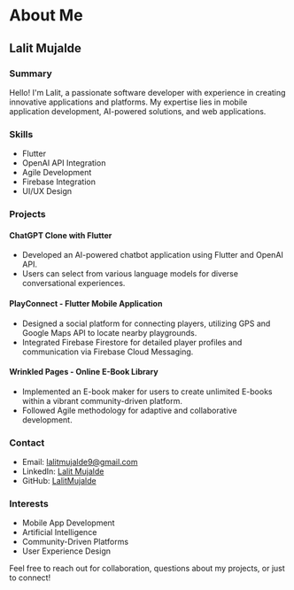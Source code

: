 # About Me

## Lalit Mujalde

### Summary

Hello! I'm Lalit, a passionate software developer with experience in creating innovative applications and platforms. My expertise lies in mobile application development, AI-powered solutions, and web applications.

### Skills

- Flutter
- OpenAI API Integration
- Agile Development
- Firebase Integration
- UI/UX Design

### Projects

#### ChatGPT Clone with Flutter
- Developed an AI-powered chatbot application using Flutter and OpenAI API.
- Users can select from various language models for diverse conversational experiences.

#### PlayConnect - Flutter Mobile Application
- Designed a social platform for connecting players, utilizing GPS and Google Maps API to locate nearby playgrounds.
- Integrated Firebase Firestore for detailed player profiles and communication via Firebase Cloud Messaging.

#### Wrinkled Pages - Online E-Book Library
- Implemented an E-book maker for users to create unlimited E-books within a vibrant community-driven platform.
- Followed Agile methodology for adaptive and collaborative development.

### Contact

- Email: lalitmujalde9@gmail.com
- LinkedIn: [Lalit Mujalde](https://www.linkedin.com/in/lalit-mujalde-592769239/)
- GitHub: [LalitMujalde](https://github.com/LalitMujalde)

### Interests

- Mobile App Development
- Artificial Intelligence
- Community-Driven Platforms
- User Experience Design

Feel free to reach out for collaboration, questions about my projects, or just to connect!
